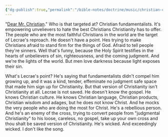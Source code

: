 ```yaml
---
{"dg-publish":true,"permalink":"/bible-notes/doctrine/music/christian-contemporary/hated-towards-fundamentalism/","created":"Aug 24, 2018, 2:49 PM","updated":"Sep 22, 2018, 1:04 PM"}
---
```



"[Dear Mr. Christian](https://www.youtube.com/watch?v=2Uf8F7jIkYc)." Who is that targeted at? Christian fundamentalists. It's empowering unvelievers to hate the best Christians Christianity has to offer. The people who are the most faithful Christians in the world are the target of Lecrae's reproach. He doesn't have a point. Hes trying to make Christians afraid to stand firm for the things of God. Afraid to tell people they're sinners. Well that's funny, because the Holy Spirit testifies in the hearts of unbelievers of sin, righteousness, and the coming judgment. And we're the lights of the world. But men love darkness because light exposes their sin.

What's Lecrae's point? He's saying that fundamentalists didn't compel him growing up, and it was a kind, tender, effeminate no judgment safe space that made him sign up for Christianity. But that version of Christianity isn't Christianity at all. Lecrae is not saved. He doesn't know the gospel. He knows Christian culture. He knows Christian language, Christian products, Christian wisdom and adages, but he does not know Christ. And he mocks the very people who are doing the most for Christ. He's a rebellious person. And he's an enemy of the cross, trying to convert people from "judgmental Christianity" to his loose, careless, no gospel, take up your own cross and thou shalt be saved version of Christianity. He's wicked. And exceedingly wicked. I don't like the song.


